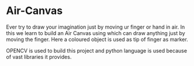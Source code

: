 # Air-Canvas

Ever try to draw your imagination just by moving ur finger or hand in air. In this we learn to build an Air Canvas using which can draw anything just by moving the finger.
Here a coloured object is used as tip of finger as marker.

OPENCV is used to build this project and python language is used because of vast libraries it provides.
